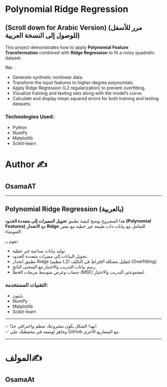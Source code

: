 # Polynomial Ridge Regression
## (Scroll down for Arabic Version) (مرر للأسفل للوصول إلى النسخة العربية)
This project demonstrates how to apply **Polynomial Feature Transformation** combined with **Ridge Regression** to fit a noisy quadratic dataset.  

We:
- Generate synthetic nonlinear data.
- Transform the input features to higher-degree polynomials.
- Apply Ridge Regression (L2 regularization) to prevent overfitting.
- Visualize training and testing sets along with the model’s curve.
- Calculate and display mean squared errors for both training and testing datasets.

### Technologies Used:
- Python
- NumPy
- Matplotlib
- Scikit-learn

# Author ✍️
## OsamaAT
---------------------------------------------------------------------------------------------------------------------------------------------------------------------------------------------------------------

## Polynomial Ridge Regression (بالعربية)

هذا المشروع يوضح كيفية تطبيق **تحويل المميزات إلى متعددة الحدود (Polynomial Features)** مع **الانحدار Ridge** للتعامل مع بيانات ذات طبيعة غير خطية مع بعض الضوضاء.

نقوم بـ:
- توليد بيانات صناعية غير خطية.
- تحويل البيانات إلى مميزات متعددة الحدود.
- تطبيق انحدار Ridge (تنظيم L2) لتقليل مشكلة الإفراط في التكيّف (Overfitting).
- رسم بيانات التدريب والاختبار مع المنحنى الناتج.
- حساب وعرض متوسط مربعات الخطأ (MSE) لمجموعتي التدريب والاختبار.

### التقنيات المستخدمة:
- بايثون
- NumPy
- Matplotlib
- Scikit-learn

---

✅ بهذا الشكل يكون مشروعك منظم واحترافي جدًا!  
✅ وجاهز لوضعه في محفظتك على GitHub مع المشاريع الأخرى.

---
# المولف✍️
## OsamaAt
